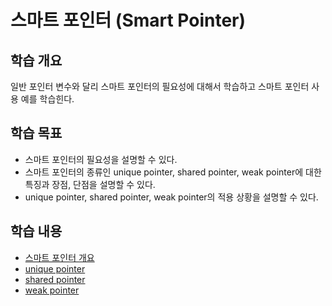 # 스마트 포인터 (Smart Pointer)

## 학습 개요

일반 포인터 변수와 달리 스마트 포인터의 필요성에 대해서 학습하고 스마트 포인터 사용 예를 학습힌다. 

## 학습 목표

* 스마트 포인터의 필요성을 설명할 수 있다.
* 스마트 포인터의 종류인 unique pointer, shared pointer, weak pointer에 대한 특징과 장점, 단점을 설명할 수 있다.
* unique pointer, shared pointer, weak pointer의 적용 상황을 설명할 수 있다.

## 학습 내용 

* [스마트 포인터 개요](./SmartPointer.md)
* [unique pointer](./unique_ptr.md)
* [shared pointer](./shared_ptr.md)
* [weak pointer](./weak_ptr.md)
